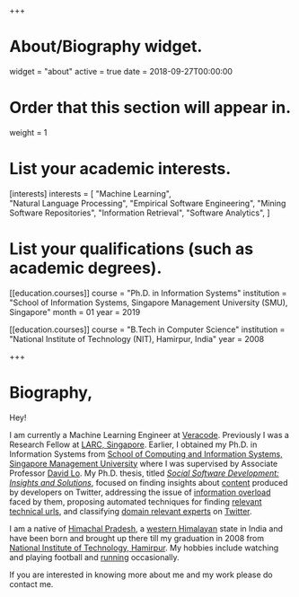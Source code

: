 +++
# About/Biography widget.
widget = "about"
active = true
date = 2018-09-27T00:00:00

# Order that this section will appear in.
weight = 1

# List your academic interests.
[interests]
  interests = [
     "Machine Learning",   
    "Natural Language Processing",
    "Empirical Software Engineering",
    "Mining Software Repositories",
    "Information Retrieval",
    "Software Analytics",
      ]

# List your qualifications (such as academic degrees).
[[education.courses]]
  course = "Ph.D. in Information Systems"
  institution = "School of Information Systems, Singapore Management University (SMU), Singapore"
  month = 01
  year = 2019

[[education.courses]]
  course = "B.Tech in Computer Science"
  institution = "National Institute of Technology (NIT), Hamirpur, India"
  year = 2008
 
+++

# Biography,
Hey!

I am currently a Machine Learning Engineer at [Veracode](https://www.veracode.com/). Previously I was a Research Fellow at [LARC, Singapore](https://larc.smu.edu.sg/). Earlier, I obtained my Ph.D. in Information Systems from [School of Computing and Information Systems, Singapore Management University](https://scis.smu.edu.sg/) where I was supervised by Associate Professor [David Lo](http://www.mysmu.edu/faculty/davidlo/). My Ph.D. thesis, titled [*Social Software Development: Insights and Solutions*](https://ink.library.smu.edu.sg/etd_coll/166/), focused on finding insights about [content](files/preprints/icsme15-twitter.pdf) produced by developers on Twitter, addressing the issue of [information overload](files/preprints/nirmalSANER2015.pdf) faced by them, proposing automated techniques for finding [relevant technical urls](files/preprints/URL.pdf), and classifying [domain relevant experts](files/preprints/tosem18preprint.pdf) on [Twitter](https://leif.me/2013/11/how-software-developers-use-twitter/). <!--The techniques developed may aso be useful in solving similar problems in other [media channels](https://leif.me/2016/08/more-than-just-coding-a-study-on-supportive-channels-and-activities-in-software-development/) used by software developers.-->


I am a native of  [Himachal Pradesh](https://en.wikipedia.org/wiki/Himachal_Pradesh), a [western Himalayan](https://en.wikipedia.org/wiki/Western_Himalaya) state in India and have been born and brought up there till my graduation in 2008 from  [National Institute of Technology, Hamirpur](http://nith.ac.in/). My hobbies include watching and playing football and [running](https://www.strava.com/athletes/18520965/activity-summary/c652ea3c0e9fa6f74ef8b5df4eeab371e75b62a3) occasionally.

If you are interested in knowing more about me and my work please do contact me.

<!--I have submitted my Ph.D. thesis, titled *Social Software Development: Insights and Solutions*, for the final evaluation. -->
<!--I was a part of the [SOAR group](https://soarsmu.github.io/)-->
<!-- ##### I am open to new oppurtunities. If you are interested in knowing more about me and my work please do contact me.  -->
